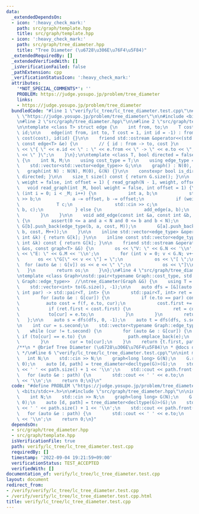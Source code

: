 ```yaml
---
data:
  _extendedDependsOn:
  - icon: ':heavy_check_mark:'
    path: src/graph/template.hpp
    title: src/graph/template.hpp
  - icon: ':heavy_check_mark:'
    path: src/graph/tree_diameter.hpp
    title: "Tree Diameter (\u6728\u306E\u76F4\u5F84)"
  _extendedRequiredBy: []
  _extendedVerifiedWith: []
  _isVerificationFailed: false
  _pathExtension: cpp
  _verificationStatusIcon: ':heavy_check_mark:'
  attributes:
    '*NOT_SPECIAL_COMMENTS*': ''
    PROBLEM: https://judge.yosupo.jp/problem/tree_diameter
    links:
    - https://judge.yosupo.jp/problem/tree_diameter
  bundledCode: "#line 1 \"verify/lc_tree/lc_tree_diameter.test.cpp\"\n#define PROBLEM\
    \ \"https://judge.yosupo.jp/problem/tree_diameter\"\n\n#include <bits/stdc++.h>\n\
    \n#line 2 \"src/graph/tree_diameter.hpp\"\n\n#line 2 \"src/graph/template.hpp\"\
    \n\ntemplate <class T> struct edge {\n    int from, to;\n    T cost;\n    int\
    \ id;\n\n    edge(int from, int to, T cost = 1, int id = -1) : from(from), to(to),\
    \ cost(cost), id(id) {}\n\n    friend std::ostream &operator<<(std::ostream &os,\
    \ const edge<T> &e) {\n        // { id : from -> to, cost }\n        return os\
    \ << \"{ \" << e.id << \" : \" << e.from << \" -> \" << e.to << \", \" << e.cost\
    \ << \" }\";\n    }\n};\n\ntemplate <class T, bool directed = false> struct graph\
    \ {\n    int N, M;\n    using cost_type = T;\n    using edge_type = edge<T>;\n\
    \    std::vector<std::vector<edge_type>> G;\n\n    graph() : N(0), M(0) {}\n \
    \   graph(int N) : N(N), M(0), G(N) {}\n\n    constexpr bool is_directed() { return\
    \ directed; }\n\n    size_t size() const { return G.size(); }\n\n    void read_tree(bool\
    \ weight = false, int offset = 1) { read_graph(N - 1, weight, offset); }\n\n \
    \   void read_graph(int _M, bool weight = false, int offset = 1) {\n        for\
    \ (int i = 0; i < _M; i++) {\n            int a, b;\n            std::cin >> a\
    \ >> b;\n            a -= offset, b -= offset;\n            if (weight) {\n  \
    \              T c;\n                std::cin >> c;\n                add_edge(a,\
    \ b, c);\n            } else {\n                add_edge(a, b);\n            }\n\
    \        }\n    }\n\n    void add_edge(const int &a, const int &b, T cost = 1)\
    \ {\n        assert(0 <= a and a < N and 0 <= b and b < N);\n        if (!directed)\
    \ G[b].push_back(edge_type(b, a, cost, M));\n        G[a].push_back(edge_type(a,\
    \ b, cost, M++));\n    }\n\n    inline std::vector<edge_type> &operator[](const\
    \ int &k) { return G[k]; }\n\n    inline const std::vector<edge_type> &operator[](const\
    \ int &k) const { return G[k]; }\n\n    friend std::ostream &operator<<(std::ostream\
    \ &os, const graph<T> &G) {\n        os << \"V: \" << G.N << '\\n';\n        os\
    \ << \"E: \" << G.M << '\\n';\n        for (int v = 0; v < G.N; v++) {\n     \
    \       os << \"G[\" << v << \"] = \";\n            os << \"[ \";\n          \
    \  for (auto &e : G[v]) os << e << \" \";\n            os << \"]\\n\";\n     \
    \   }\n        return os;\n    }\n};\n#line 4 \"src/graph/tree_diameter.hpp\"\n\
    \ntemplate <class Graph>\nstd::pair<typename Graph::cost_type, std::vector<typename\
    \ Graph::edge_type>>  //\ntree_diameter(Graph &G) {\n    using T = typename Graph::cost_type;\n\
    \    std::vector<int> to(G.size(), -1);\n\n    auto dfs = [&](auto f, int cur,\
    \ int par) -> std::pair<T, int> {\n        std::pair<T, int> ret = {0, cur};\n\
    \        for (auto &e : G[cur]) {\n            if (e.to == par) continue;\n  \
    \          auto cost = f(f, e.to, cur);\n            cost.first += e.cost;\n \
    \           if (ret.first < cost.first) {\n                ret = cost;\n     \
    \           to[cur] = e.to;\n            }\n        }\n        return ret;\n \
    \   };\n\n    auto s = dfs(dfs, 0, -1);\n    auto t = dfs(dfs, s.second, -1);\n\
    \n    int cur = s.second;\n    std::vector<typename Graph::edge_type> path;\n\
    \    while (cur != t.second) {\n        for (auto &e : G[cur]) {\n           \
    \ if (to[cur] == e.to) {\n                path.emplace_back(e);\n            }\n\
    \        }\n        cur = to[cur];\n    }\n    return {t.first, path};\n}\n\n\
    /**\n * @brief Tree Diameter (\u6728\u306E\u76F4\u5F84)\n * @docs docs/graph/tree_diameter.md\n\
    \ */\n#line 6 \"verify/lc_tree/lc_tree_diameter.test.cpp\"\n\nint main() {\n \
    \   int N;\n    std::cin >> N;\n    graph<long long> G(N);\n    G.read_tree(true,\
    \ 0);\n    auto [d, path] = tree_diameter<decltype(G)>(G);\n    std::cout << d\
    \ << ' ' << path.size() + 1 << '\\n';\n    std::cout << path.front().from;\n \
    \   for (auto &e : path) {\n        std::cout << ' ' << e.to;\n    }\n    std::cout\
    \ << '\\n';\n    return 0;\n}\n"
  code: "#define PROBLEM \"https://judge.yosupo.jp/problem/tree_diameter\"\n\n#include\
    \ <bits/stdc++.h>\n\n#include \"src/graph/tree_diameter.hpp\"\n\nint main() {\n\
    \    int N;\n    std::cin >> N;\n    graph<long long> G(N);\n    G.read_tree(true,\
    \ 0);\n    auto [d, path] = tree_diameter<decltype(G)>(G);\n    std::cout << d\
    \ << ' ' << path.size() + 1 << '\\n';\n    std::cout << path.front().from;\n \
    \   for (auto &e : path) {\n        std::cout << ' ' << e.to;\n    }\n    std::cout\
    \ << '\\n';\n    return 0;\n}"
  dependsOn:
  - src/graph/tree_diameter.hpp
  - src/graph/template.hpp
  isVerificationFile: true
  path: verify/lc_tree/lc_tree_diameter.test.cpp
  requiredBy: []
  timestamp: '2022-09-04 19:21:59+09:00'
  verificationStatus: TEST_ACCEPTED
  verifiedWith: []
documentation_of: verify/lc_tree/lc_tree_diameter.test.cpp
layout: document
redirect_from:
- /verify/verify/lc_tree/lc_tree_diameter.test.cpp
- /verify/verify/lc_tree/lc_tree_diameter.test.cpp.html
title: verify/lc_tree/lc_tree_diameter.test.cpp
---
```

